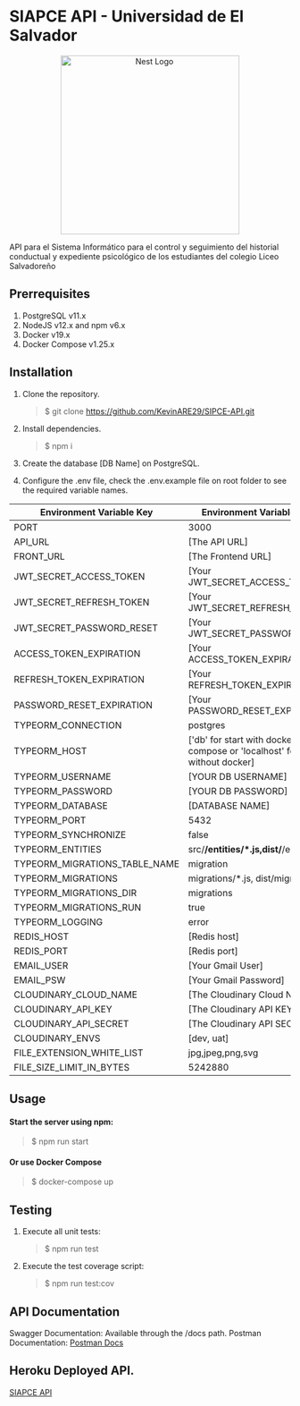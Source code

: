# SIAPCE API - Universidad de El Salvador

<div align="center">
  <a href="http://nestjs.com/" target="blank"><img src="https://nestjs.com/img/logo_text.svg" width="320" alt="Nest Logo" /></a>
</div>

API para el Sistema Informático para el control y seguimiento del historial conductual y expediente psicológico de los estudiantes del colegio Liceo Salvadoreño

## Prerrequisites

1. PostgreSQL v11.x
2. NodeJS v12.x and npm v6.x
3. Docker v19.x
4. Docker Compose v1.25.x

## Installation

1. Clone the repository.
   > \$ git clone https://github.com/KevinARE29/SIPCE-API.git
2. Install dependencies.
   > \$ npm i
3. Create the database [DB Name] on PostgreSQL.

4. Configure the .env file, check the .env.example file on root folder to see the required variable names.

<center>

| Environment Variable Key      | Environment Variable Value                                                   |
| ----------------------------- | ---------------------------------------------------------------------------- |
| PORT                          | 3000                                                                         |
| API_URL                       | [The API URL]                                                                |
| FRONT_URL                     | [The Frontend URL]                                                           |
| JWT_SECRET_ACCESS_TOKEN       | [Your JWT_SECRET_ACCESS_TOKEN]                                               |
| JWT_SECRET_REFRESH_TOKEN      | [Your JWT_SECRET_REFRESH_TOKEN]                                              |
| JWT_SECRET_PASSWORD_RESET     | [Your JWT_SECRET_PASSWORD_RESET]                                             |
| ACCESS_TOKEN_EXPIRATION       | [Your ACCESS_TOKEN_EXPIRATION]                                               |
| REFRESH_TOKEN_EXPIRATION      | [Your REFRESH_TOKEN_EXPIRATION]                                              |
| PASSWORD_RESET_EXPIRATION     | [Your PASSWORD_RESET_EXPIRATION]                                             |
| TYPEORM_CONNECTION            | postgres                                                                     |
| TYPEORM_HOST                  | ['db' for start with docker-compose or 'localhost' for start without docker] |
| TYPEORM_USERNAME              | [YOUR DB USERNAME]                                                           |
| TYPEORM_PASSWORD              | [YOUR DB PASSWORD]                                                           |
| TYPEORM_DATABASE              | [DATABASE NAME]                                                              |
| TYPEORM_PORT                  | 5432                                                                         |
| TYPEORM_SYNCHRONIZE           | false                                                                        |
| TYPEORM_ENTITIES              | src/**/entities/\*.js,dist/**/entities/\*.js                                 |
| TYPEORM_MIGRATIONS_TABLE_NAME | migration                                                                    |
| TYPEORM_MIGRATIONS            | migrations/\*.js, dist/migrations/\_.js                                      |
| TYPEORM_MIGRATIONS_DIR        | migrations                                                                   |
| TYPEORM_MIGRATIONS_RUN        | true                                                                         |
| TYPEORM_LOGGING               | error                                                                        |
| REDIS_HOST                    | [Redis host]                                                                 |
| REDIS_PORT                    | [Redis port]                                                                 |
| EMAIL_USER                    | [Your Gmail User]                                                            |
| EMAIL_PSW                     | [Your Gmail Password]                                                        |
| CLOUDINARY_CLOUD_NAME         | [The Cloudinary Cloud Name]                                                  |
| CLOUDINARY_API_KEY            | [The Cloudinary API KEY]                                                     |
| CLOUDINARY_API_SECRET         | [The Cloudinary API SECRET]                                                  |
| CLOUDINARY_ENVS               | [dev, uat]                                                                   |
| FILE_EXTENSION_WHITE_LIST     | jpg,jpeg,png,svg                                                             |
| FILE_SIZE_LIMIT_IN_BYTES      | 5242880                                                                      |

</center>

## Usage

#### Start the server using npm:

> \$ npm run start

#### Or use Docker Compose

> \$ docker-compose up

## Testing

1. Execute all unit tests:

   > \$ npm run test

2. Execute the test coverage script:
   > \$ npm run test:cov

## API Documentation

Swagger Documentation: Available through the /docs path.
Postman Documentation: [Postman Docs](https://documenter.getpostman.com/view/11301441/SzmmUEd3)

## Heroku Deployed API.

[SIAPCE API](https://dev-sipce-api.herokuapp.com/docs/)
